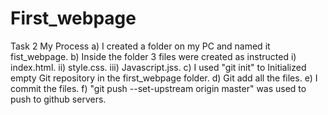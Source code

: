 # First_webpage
Task 2
                                        My Process
a) I created a folder on my PC and named it fist_webpage.
b) Inside the folder 3 files were created as instructed
i) index.html.
ii) style.css.
iii) Javascript.jss.
c) I used "git init" to Initialized empty Git repository in the first_webpage folder.
d) Git add all the files. 
e) I commit the files.
f) "git push --set-upstream origin master" was used to push to github servers.
